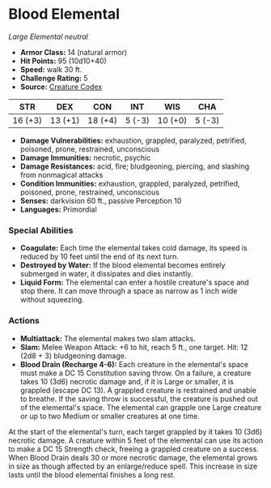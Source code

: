 # Blood Elemental

*Large* *Elemental* *neutral*

- **Armor Class:** 14 (natural armor)
- **Hit Points:** 95 (10d10+40)
- **Speed:** walk 30 ft.
- **Challenge Rating:** 5
- **Source:** [Creature Codex](https://koboldpress.com/kpstore/product/creature-codex-for-5th-edition-dnd/)

| STR | DEX | CON | INT | WIS | CHA |
| --- | --- | --- | --- | --- | --- |
| 16 (+3) | 13 (+1) | 18 (+4) | 5 (-3) | 10 (+0) | 5 (-3) |

- **Damage Vulnerabilities:** exhaustion, grappled, paralyzed, petrified, poisoned, prone, restrained, unconscious
- **Damage Immunities:** necrotic, psychic
- **Damage Resistances:** acid, fire; bludgeoning, piercing, and slashing from nonmagical attacks
- **Condition Immunities:** exhaustion, grappled, paralyzed, petrified, poisoned, prone, restrained, unconscious
- **Senses:** darkvision 60 ft., passive Perception 10
- **Languages:** Primordial
### Special Abilities
- **Coagulate:** Each time the elemental takes cold damage, its speed is reduced by 10 feet until the end of its next turn.
- **Destroyed by Water:** If the blood elemental becomes entirely submerged in water, it dissipates and dies instantly.
- **Liquid Form:** The elemental can enter a hostile creature's space and stop there. It can move through a space as narrow as 1 inch wide without squeezing.
### Actions
- **Multiattack:** The elemental makes two slam attacks.
- **Slam:** Melee Weapon Attack: +6 to hit, reach 5 ft., one target. Hit: 12 (2d8 + 3) bludgeoning damage.
- **Blood Drain (Recharge 4-6):** Each creature in the elemental's space must make a DC 15 Constitution saving throw. On a failure, a creature takes 10 (3d6) necrotic damage and, if it is Large or smaller, it is grappled (escape DC 13). A grappled creature is restrained and unable to breathe. If the saving throw is successful, the creature is pushed out of the elemental's space. The elemental can grapple one Large creature or up to two Medium or smaller creatures at one time.

At the start of the elemental's turn, each target grappled by it takes 10 (3d6) necrotic damage. A creature within 5 feet of the elemental can use its action to make a DC 15 Strength check, freeing a grappled creature on a success. When Blood Drain deals 30 or more necrotic damage, the elemental grows in size as though affected by an enlarge/reduce spell. This increase in size lasts until the blood elemental finishes a long rest.
